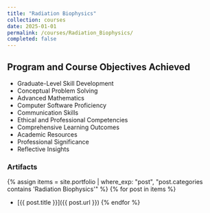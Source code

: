 ```yaml
---
title: "Radiation Biophysics"
collection: courses
date: 2025-01-01
permalink: /courses/Radiation_Biophysics/
completed: false
---
```


## Program and Course Objectives Achieved

- Graduate-Level Skill Development
- Conceptual Problem Solving
- Advanced Mathematics
- Computer Software Proficiency
- Communication Skills
- Ethical and Professional Competencies
- Comprehensive Learning Outcomes
- Academic Resources
- Professional Significance
- Reflective Insights

### Artifacts

{% assign items = site.portfolio | where_exp: "post", "post.categories contains 'Radiation Biophysics'" %}
{% for post in items %}
- [{{ post.title }}]({{ post.url }})
{% endfor %}
